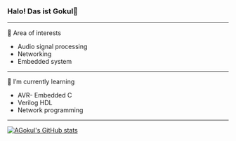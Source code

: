 ### Halo! Das ist Gokul👋

***


 🔭 Area of interests <br />
  + Audio signal processing <br />
  + Networking <br />
  + Embedded system <br />
***
 🌱 I’m currently learning  <br />
  + AVR- Embedded C <br />
  + Verilog HDL <br />
  + Network programming <br />
 ***
 [![AGokul's GitHub stats](https://github-readme-stats.vercel.app/api?username=gokulbalaG)](https://github.com/gokulbalaG/github-readme-stats)

<!-- - 👯 I’m looking to collaborate on ... 
- 🤔 I’m looking for help with ... 
- 💬 Ask me about ... -->
<!-- 📫 How to reach me: gokulbalaji.sjce@gmail.com
***
😄 Pronouns: His/Bruder
***
⚡ Fun fact: Me get random ideas doing random stuffs -->
<!-- -->
